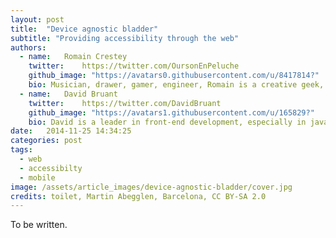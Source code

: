 ```yaml
---
layout: post
title:  "Device agnostic bladder"
subtitle: "Providing accessibility through the web"
authors:
  - name:   Romain Crestey
    twitter:    https://twitter.com/OursonEnPeluche
    github_image: "https://avatars0.githubusercontent.com/u/8417814?"
    bio: Musician, drawer, gamer, engineer, Romain is a creative geek, convinced that the best technology is half useless without a well-thought design. With a growing UX interest, he works on developing ergonomic solutions to help give the users back the control on their data.
  - name:   David Bruant
    twitter:    https://twitter.com/DavidBruant
    github_image: "https://avatars1.githubusercontent.com/u/165829?"
    bio: David is a leader in front-end development, especially in javascript and standards specification. Contributor to Mozilla, he believes deeply in open web and open source. He teaches coding to young children and datavisualization in design schools.
date:   2014-11-25 14:34:25
categories: post
tags: 
  - web
  - accessibilty
  - mobile
image: /assets/article_images/device-agnostic-bladder/cover.jpg
credits: toilet, Martin Abegglen, Barcelona, CC BY-SA 2.0
---
```


To be written.

